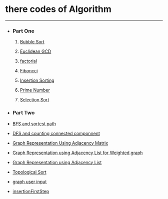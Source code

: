 <h1>there codes of Algorithm</h1>


____

<ul>
<li>
<h3>Part One</h3>

<ol>
<li>

[Bubble Sort](https://github.com/Jubayer934/Algoritm-Codes-by-Python/blob/master/BubbleSort.py)</li>
<li>

[Euclidean GCD](https://github.com/Jubayer934/Algoritm-Codes-by-Python/blob/master/Euclidean_GCD.py)</li>
<li>

[factorial](https://github.com/Jubayer934/Algoritm-Codes-by-Python/blob/master/factorial.py)</li>
<li>

[Fiboncci](https://github.com/Jubayer934/Algoritm-Codes-by-Python/blob/master/fiboncci.py)</li>
<li>

[Insertion Sorting](https://github.com/Jubayer934/Algoritm-Codes-by-Python/blob/master/insertionsorting.py)</li>
<li>

[Prime Number](https://github.com/Jubayer934/Algoritm-Codes-by-Python/blob/master/PrimeNumber.py)</li>
<li>

[Selection Sort](https://github.com/Jubayer934/Algoritm-Codes-by-Python/blob/master/selectionSort.py)</li></ol>

<li><h3>Part Two</h3>

<li>

[BFS and sortest path](https://github.com/Jubayer934/Algoritm-Codes-by-Python/blob/master/BFS%20and%20sortest%20path.py)</li>
<li>

[DFS and counting connected componnent](https://github.com/Jubayer934/Algoritm-Codes-by-Python/blob/master/DFS%20and%20counting%20connected%20componnent.py)</li>

<li>

[Graph Representation Using Adjacency Matrix](https://github.com/Jubayer934/Algoritm-Codes-by-Python/blob/master/Graph%20Representation%20Using%20Adjacency%20Matrix.py)</li>
<li>

[Graph Representation using Adjacency List for Weighted graph](https://github.com/Jubayer934/Algoritm-Codes-by-Python/blob/master/Graph%20Representation%20using%20Adjacency%20List%20for%20Weighted%20graph.py)</li>
<li>

[Graph Representation using Adjacency List](https://github.com/Jubayer934/Algoritm-Codes-by-Python/blob/master/Graph%20Representation%20using%20Adjacency%20List.py)</li>
<li>

[Topological Sort](https://github.com/Jubayer934/Algoritm-Codes-by-Python/blob/master/Topological%20Sort.py)</li>
<li>

[graph user input](https://github.com/Jubayer934/Algoritm-Codes-by-Python/blob/master/graph%20user%20input.py)</li>
<li>

[insertionFirstStep](https://github.com/Jubayer934/Algoritm-Codes-by-Python/blob/master/insertionFirstStep.py)</li>
</li>
